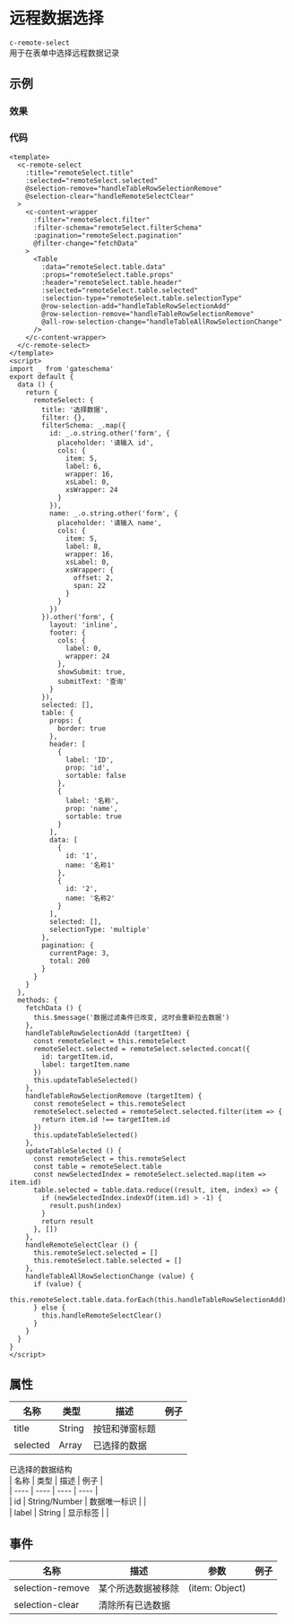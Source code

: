 # 远程数据选择

`c-remote-select`  
用于在表单中选择远程数据记录

## 示例

### 效果

<ClientOnly>
<Demo>
  <RemoteSelectDemo />
</Demo>
</ClientOnly>

### 代码

```vue
<template>
  <c-remote-select
    :title="remoteSelect.title"
    :selected="remoteSelect.selected"
    @selection-remove="handleTableRowSelectionRemove"
    @selection-clear="handleRemoteSelectClear"
  >
    <c-content-wrapper
      :filter="remoteSelect.filter"
      :filter-schema="remoteSelect.filterSchema"
      :pagination="remoteSelect.pagination"
      @filter-change="fetchData"
    >
      <Table
        :data="remoteSelect.table.data"
        :props="remoteSelect.table.props"
        :header="remoteSelect.table.header"
        :selected="remoteSelect.table.selected"
        :selection-type="remoteSelect.table.selectionType"
        @row-selection-add="handleTableRowSelectionAdd"
        @row-selection-remove="handleTableRowSelectionRemove"
        @all-row-selection-change="handleTableAllRowSelectionChange"
      />
    </c-content-wrapper>
  </c-remote-select>
</template>
<script>
import _ from 'gateschema'
export default {
  data () {
    return {
      remoteSelect: {
        title: '选择数据',
        filter: {},
        filterSchema: _.map({
          id: _.o.string.other('form', {
            placeholder: '请输入 id',
            cols: {
              item: 5,
              label: 6,
              wrapper: 16,
              xsLabel: 0,
              xsWrapper: 24
            }
          }),
          name: _.o.string.other('form', {
            placeholder: '请输入 name',
            cols: {
              item: 5,
              label: 8,
              wrapper: 16,
              xsLabel: 0,
              xsWrapper: {
                offset: 2,
                span: 22
              }
            }
          })
        }).other('form', {
          layout: 'inline',
          footer: {
            cols: {
              label: 0,
              wrapper: 24
            },
            showSubmit: true,
            submitText: '查询'
          }
        }),
        selected: [],
        table: {
          props: {
            border: true
          },
          header: [
            {
              label: 'ID',
              prop: 'id',
              sortable: false
            },
            {
              label: '名称',
              prop: 'name',
              sortable: true
            }
          ],
          data: [
            {
              id: '1',
              name: '名称1'
            },
            {
              id: '2',
              name: '名称2'
            }
          ],
          selected: [],
          selectionType: 'multiple'
        },
        pagination: {
          currentPage: 3,
          total: 200
        }
      }
    }
  },
  methods: {
    fetchData () {
      this.$message('数据过滤条件已改变, 这时会重新拉去数据')
    },
    handleTableRowSelectionAdd (targetItem) {
      const remoteSelect = this.remoteSelect
      remoteSelect.selected = remoteSelect.selected.concat({
        id: targetItem.id,
        label: targetItem.name
      })
      this.updateTableSelected()
    },
    handleTableRowSelectionRemove (targetItem) {
      const remoteSelect = this.remoteSelect
      remoteSelect.selected = remoteSelect.selected.filter(item => {
        return item.id !== targetItem.id
      })
      this.updateTableSelected()
    },
    updateTableSelected () {
      const remoteSelect = this.remoteSelect
      const table = remoteSelect.table
      const newSelectedIndex = remoteSelect.selected.map(item => item.id)
      table.selected = table.data.reduce((result, item, index) => {
        if (newSelectedIndex.indexOf(item.id) > -1) {
          result.push(index)
        }
        return result
      }, [])
    },
    handleRemoteSelectClear () {
      this.remoteSelect.selected = []
      this.remoteSelect.table.selected = []
    },
    handleTableAllRowSelectionChange (value) {
      if (value) {
        this.remoteSelect.table.data.forEach(this.handleTableRowSelectionAdd)
      } else {
        this.handleRemoteSelectClear()
      }
    }
  }
}
</script>
```

## 属性

| 名称     | 类型   | 描述           | 例子 |
| -------- | ------ | -------------- | ---- |
| title    | String | 按钮和弹窗标题 |      |
| selected | Array  | 已选择的数据   |      |

已选择的数据结构  
| 名称 | 类型 | 描述 | 例子 |  
| ---- | ---- | ---- | ---- |  
| id | String/Number | 数据唯一标识 | |  
| label | String | 显示标签 | |

## 事件

| 名称             | 描述               | 参数           | 例子 |
| ---------------- | ------------------ | -------------- | ---- |
| selection-remove | 某个所选数据被移除 | (item: Object) |      |
| selection-clear  | 清除所有已选数据   |                |      |
